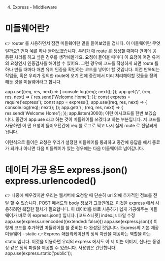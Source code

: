 04. Express - Middleware
# 미들웨어란?
👉 router 를 사용하면서 잠깐 미들웨어란 말을 들어보았을 겁니다. 이 미들웨어란 무엇일까요? 먼저 예를 하나
들어보겠습니다. 우리가 매 route 를 생성할 때마다 만약에 공통된 처리를 하고 싶은 경우를 생각해볼게요. 요청이 들어올
때마다 이 요청이 어떤 유저의 요청인지 인증검사를 해야할 수 있어요. 그런 경우에 코드를 작성하게 되면 route 를 하나
만들 때마다 매번 유저 인증을 확인하는 코드를 넣어야 할 것입니다. 이런 반복되는 작업들, 혹은 우리가 정의한 route에
오기 전에 중간에서 미리 처리해야할 것들을 정의해둔 것을 미들웨어라고 합니다.

app.use((req, res, next) => {
console.log(req);
next();
});
app.get('/', (req, res, next) => {
res.send('Welcome Home');
});
const express = require('express');
const app = express();
app.use((req, res, next) => {
console.log(req);
next();
});
app.get('/', (req, res, next) => {
res.send('Welcome Home');
});
app.listen(3000);
이런 예시코드를 한번 보겠습니다. 중간에 app.use 라고 하는 것이 미들웨어를 쓰겠다고 하는 부분입니다. 저 코드를 사용하면 어
떤 요청이 들어오던간에 req 를 로그로 찍고 나서 실제 route 로 전달되게 됩니다.

이런식으로 들어온 요청은 우리가 설정한 미들웨어를 통과하고 중간에 응답을 해서 종료가 되거나 아니면 다음 미들웨어가 있는
경우에는 다음 미들웨어로 넘어갑니다.
# 데이터 가공 용도 express.json() express.urlencoded()
👉 나중에 배우겠지만 우리는 웹서버에 요청할 때 단순히 url 외에 추가적인 정보를 전달 할 수 있습니다. POST 메서드의
body 정보가 그것인데요. 이것을 express 에서 사용하려면 복잡한 절차가 필요합니다. 이 데이터를 바로 사용하기 쉽게
가공해주는 미들웨어가 바로 이 express.json() 입니다.
[코드스니펫] index.js 파일 수정
app.use(express.urlencoded({extended: false}))
app.use(express.json())
이렇게 코드를 추가하면 미들웨어를 쓸 준비는 다 완성된 것입니다.
Express의 기본 제공 미들웨어 - static
👉 Express 애플리케이션의 정적 자산을 제공하는 역할을 하는 static 입니다. 이것을 이용하면 우리의 express 에서도 이
제 이쁜 이미지, 신나는 동영상 같은 정적 파일을 제공할 수 있습니다. 사용법은 간단합니다.
app.use(express.static('public'));
